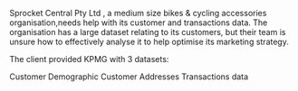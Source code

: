 Sprocket Central Pty Ltd , a medium size bikes & cycling accessories organisation,needs help with its customer and transactions data. The organisation has a large dataset relating to its customers, but their team is unsure how to effectively analyse it to help optimise its marketing strategy.

The client provided KPMG with 3 datasets:

Customer Demographic
Customer Addresses
Transactions data
